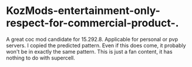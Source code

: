 # KozMods-entertainment-only-respect-for-commercial-product-.
A great coc mod candidate for 15.292.8. Applicable for personal or pvp servers. I copied the predicted pattern. Even if this does come, it probably won't be in exactly the same pattern. This is just a fan content, it has nothing to do with supercell.
